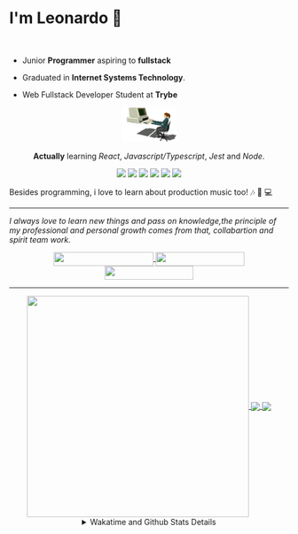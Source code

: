 # I'm Leonardo 🌈
<p align="center">
<img src="https://upload.wikimedia.org/wikipedia/en/thumb/0/05/Flag_of_Brazil.svg/1200px-Flag_of_Brazil.svg.png" width=20 height=15 / >
<img src="https://upload.wikimedia.org/wikipedia/commons/2/2b/Bandeira_do_estado_de_S%C3%A3o_Paulo.svg" width=20 height=15 / >
</p>

- Junior <b>Programmer</b> aspiring to <b>fullstack</b>

- Graduated in <b>Internet Systems Technology</b>.

- Web Fullstack Developer Student at <b>Trybe</b>

<div align="center">

<img src="./img/computer.gif" width="100px">

**Actually** learning _React_, _Javascript/Typescript_, _Jest_ and  _Node_. 

</div>
       
<p align="center">
<img src="https://badges.aleen42.com/src/react.svg">
<img src="https://badges.aleen42.com/src/redux.svg"> 
<img src="https://badges.aleen42.com/src/javascript.svg">
<img src="https://badges.aleen42.com/src/typescript.svg">
<img src="https://badges.aleen42.com/src/jest_1.svg">
<img src="https://badges.aleen42.com/src/node.svg">
<br>
</p>

Besides programming, i love to learn about production music too! :notes: :musical_keyboard: :computer:

* * *

<i>I always love to learn new things and pass on knowledge,the principle of my professional and personal growth comes from that, collabartion and spirit team work.</i><br>

<div align="center">
       
<a href="https://www.linkedin.com/in/lcds90/">
  <img align="center" src="https://img.shields.io/static/v1?logo=linkedin&label=linkedin&message=lcds90&color=blue&style=for-the-badge" height=25 width=180/>
</a>
<a href="http://lcds.me">
  <img align="center" src="https://img.shields.io/static/v1?&label=Portflio&message=site&color=green&style=for-the-badge" height=25 width=160/>
</a>
<a href="mailto:lcds90@gmail.com">
  <img align="center" src="https://img.shields.io/static/v1?&logo=gmail&label=Send&message=Email&color=red&style=for-the-badge" height=25 width=160/>
</a>
       
</div>

* * *

<div align="center">
<a href="https://wakatime.com/@lcds90">
  <img align="center" src="https://github-readme-stats.vercel.app/api/top-langs/?username=lcds90&langs_count=10&theme=gruvbox&layout=compact&include_all_commits=true" height="400px" width="400px"/>
</a>
<a href="https://wakatime.com/@lcds90">
  <img align="center" src="https://github-readme-stats.vercel.app/api?username=lcds90&count_private=true&theme=gruvbox"/>
</a>
<a href="https://wakatime.com/@lcds90">
  <img align="center" src="https://github-readme-stats.vercel.app/api/wakatime?username=lcds90&theme=gruvbox&layout=compact"/>
</a>
       
<details>
       <summary>Wakatime and Github Stats Details</summary>
       <div align="justify">
              
<!--START_SECTION:waka-->
![Profile Views](http://img.shields.io/badge/Profile%20Views-38-blue)

**🐱 My GitHub Data** 

> 🏆 924 Contributions in the Year 2021
 > 
> 📦 547.1 kB Used in GitHub's Storage 
 > 
> 💼 Opted to Hire
 > 
> 📜 56 Public Repositories 
 > 
> 🔑 40 Private Repositories  
 > 
**I'm a Night 🦉** 

```text
🌞 Morning    100 commits    ████░░░░░░░░░░░░░░░░░░░░░   18.76% 
🌆 Daytime    162 commits    ███████░░░░░░░░░░░░░░░░░░   30.39% 
🌃 Evening    154 commits    ███████░░░░░░░░░░░░░░░░░░   28.89% 
🌙 Night      117 commits    █████░░░░░░░░░░░░░░░░░░░░   21.95%

```
📅 **I'm Most Productive on Monday** 

```text
Monday       102 commits    ████░░░░░░░░░░░░░░░░░░░░░   19.14% 
Tuesday      87 commits     ████░░░░░░░░░░░░░░░░░░░░░   16.32% 
Wednesday    55 commits     ██░░░░░░░░░░░░░░░░░░░░░░░   10.32% 
Thursday     44 commits     ██░░░░░░░░░░░░░░░░░░░░░░░   8.26% 
Friday       69 commits     ███░░░░░░░░░░░░░░░░░░░░░░   12.95% 
Saturday     81 commits     ███░░░░░░░░░░░░░░░░░░░░░░   15.2% 
Sunday       95 commits     ████░░░░░░░░░░░░░░░░░░░░░   17.82%

```


📊 **This Week I Spent My Time On** 

```text
⌚︎ Time Zone: America/Sao_Paulo

💬 Programming Languages: 
JSX                      9 hrs 5 mins        ███████████░░░░░░░░░░░░░░   46.72% 
JavaScript               2 hrs 43 mins       ███░░░░░░░░░░░░░░░░░░░░░░   13.99% 
CSS                      2 hrs 35 mins       ███░░░░░░░░░░░░░░░░░░░░░░   13.31% 
SQL                      2 hrs 9 mins        ██░░░░░░░░░░░░░░░░░░░░░░░   11.1% 
JSON                     1 hr 4 mins         █░░░░░░░░░░░░░░░░░░░░░░░░   5.52%

🔥 Editors: 
VS Code                  19 hrs 27 mins      █████████████████████████   100.0%

🐱‍💻 Projects: 
lcds90-portfolio         8 hrs 17 mins       ██████████░░░░░░░░░░░░░░░   42.63% 
kpop-statistics          6 hrs 49 mins       ████████░░░░░░░░░░░░░░░░░   35.07% 
sd-013-a-mysql-all-for-on2 hrs 17 mins       ███░░░░░░░░░░░░░░░░░░░░░░   11.75% 
grid-trybe               59 mins             █░░░░░░░░░░░░░░░░░░░░░░░░   5.13% 
Unknown Project          25 mins             ░░░░░░░░░░░░░░░░░░░░░░░░░   2.19%

💻 Operating System: 
Linux                    19 hrs 27 mins      █████████████████████████   100.0%

```

**I Mostly Code in JavaScript** 

```text
JavaScript               36 repos            ██████████░░░░░░░░░░░░░░░   41.38% 
HTML                     15 repos            ████░░░░░░░░░░░░░░░░░░░░░   17.24% 
TypeScript               14 repos            ████░░░░░░░░░░░░░░░░░░░░░   16.09% 
CSS                      6 repos             █░░░░░░░░░░░░░░░░░░░░░░░░   6.9% 
PHP                      5 repos             █░░░░░░░░░░░░░░░░░░░░░░░░   5.75%

```


**Timeline**

![Chart not found](https://raw.githubusercontent.com/lcds90/lcds90/main/charts/bar_graph.png) 


 Last Updated on 22/10/2021
<!--END_SECTION:waka-->
              
              
   </div>
</details>
       
       
</div>
